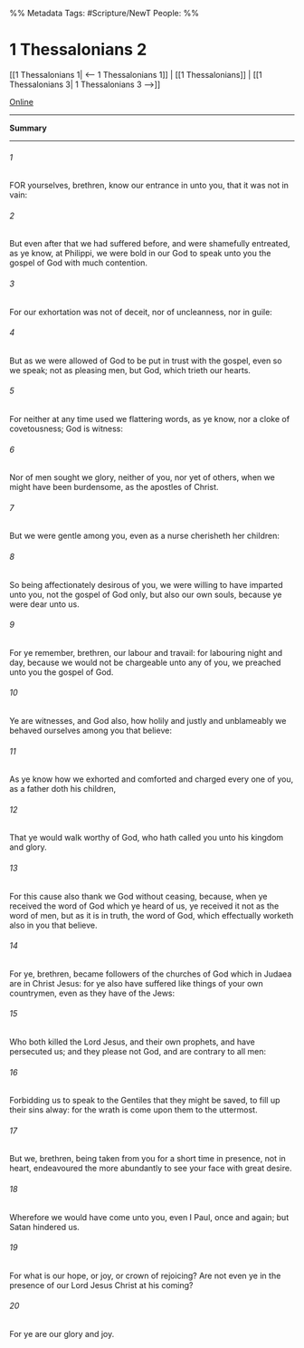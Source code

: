
%% Metadata
Tags: #Scripture/NewT
People: 
%%
# 1 Thessalonians 2
[[1 Thessalonians 1| <-- 1 Thessalonians 1]] | [[1 Thessalonians]] | [[1 Thessalonians 3| 1 Thessalonians 3 -->]]

[Online](https://churchofjesuschrist.org/study/scriptures/nt/1-thes/2?lang=eng)

---
__Summary__



---
###### 1
FOR yourselves, brethren, know our entrance in unto you, that it was not in vain:
###### 2
But even after that we had suffered before, and were shamefully entreated, as ye know, at Philippi, we were bold in our God to speak unto you the gospel of God with much contention.
###### 3
For our exhortation was not of deceit, nor of uncleanness, nor in guile:
###### 4
But as we were allowed of God to be put in trust with the gospel, even so we speak; not as pleasing men, but God, which trieth our hearts.
###### 5
For neither at any time used we flattering words, as ye know, nor a cloke of covetousness; God is witness:
###### 6
Nor of men sought we glory, neither of you, nor yet of others, when we might have been burdensome, as the apostles of Christ.
###### 7
But we were gentle among you, even as a nurse cherisheth her children:
###### 8
So being affectionately desirous of you, we were willing to have imparted unto you, not the gospel of God only, but also our own souls, because ye were dear unto us.
###### 9
For ye remember, brethren, our labour and travail: for labouring night and day, because we would not be chargeable unto any of you, we preached unto you the gospel of God.
###### 10
Ye are witnesses, and God also, how holily and justly and unblameably we behaved ourselves among you that believe:
###### 11
As ye know how we exhorted and comforted and charged every one of you, as a father doth his children,
###### 12
That ye would walk worthy of God, who hath called you unto his kingdom and glory.
###### 13
For this cause also thank we God without ceasing, because, when ye received the word of God which ye heard of us, ye received it not as the word of men, but as it is in truth, the word of God, which effectually worketh also in you that believe.
###### 14
For ye, brethren, became followers of the churches of God which in Judaea are in Christ Jesus: for ye also have suffered like things of your own countrymen, even as they have of the Jews:
###### 15
Who both killed the Lord Jesus, and their own prophets, and have persecuted us; and they please not God, and are contrary to all men:
###### 16
Forbidding us to speak to the Gentiles that they might be saved, to fill up their sins alway: for the wrath is come upon them to the uttermost.
###### 17
But we, brethren, being taken from you for a short time in presence, not in heart, endeavoured the more abundantly to see your face with great desire.
###### 18
Wherefore we would have come unto you, even I Paul, once and again; but Satan hindered us.
###### 19
For what is our hope, or joy, or crown of rejoicing? Are not even ye in the presence of our Lord Jesus Christ at his coming?
###### 20
For ye are our glory and joy.


